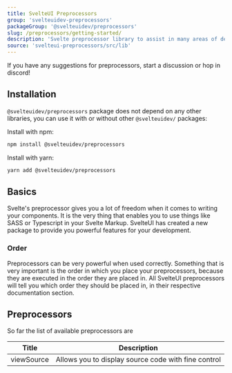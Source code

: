 ```yaml
---
title: SvelteUI Preprocessors
group: 'svelteuidev-preprocessors'
packageGroup: '@svelteuidev/preprocessors'
slug: /preprocessors/getting-started/
description: 'Svelte preprocessor library to assist in many areas of development'
source: 'svelteui-preprocessors/src/lib'
---
```


<script>
    import { Alert, Space } from "@svelteuidev/core";
	import { ExclamationTriangle } from 'radix-icons-svelte';
    import { Heading, CodeBlock } from 'components';
</script>

<Heading />

<Alert icon={ExclamationTriangle} title="INFO" color="indigo" variant='filled'>
    If you have any suggestions for preprocessors, start a discussion or hop in discord!
</Alert>

## Installation

`@svelteuidev/preprocessors` package does not depend on any other libraries, you can use it with or without other `@svelteuidev/` packages:

Install with npm:

```bash
npm install @svelteuidev/preprocessors
```

Install with yarn:

```bash
yarn add @svelteuidev/preprocessors
```

## Basics

Svelte's preprocessor gives you a lot of freedom when it comes to writing your components. It is the very thing that enables you to use things like SASS or Typescript in your Svelte Markup. SvelteUI has created a new package to provide you powerful features for your development.

### Order

Preprocessors can be very powerful when used correctly. Something that is very important is the order in which you place your preprocessors, because they are executed in the order they are placed in. All SvelteUI preprocessors will tell you which order they should be placed in, in their respective documentation section.

## Preprocessors

So far the list of available preprocessors are

| Title      | Description                                         |
| ---------- | --------------------------------------------------- |
| viewSource | Allows you to display source code with fine control |
